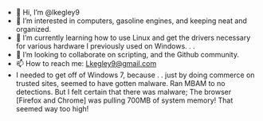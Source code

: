 - 👋 Hi, I’m @lkegley9
- 👀 I’m interested in computers, gasoline engines, and keeping neat and organized.
- 🌱 I’m currently learning how to use Linux and get the drivers necessary for various hardware I previously used on Windows. . .
- 💞️ I’m looking to collaborate on scripting, and the Github community.
- 📫 How to reach me: Lkegley9@gmail.com
- I needed to get off of Windows 7, because . .  just by doing commerce on trusted sites, seemed to have gotten malware.  Ran MBAM to no detections.
   But I felt certain that there was malware; The browser [Firefox and Chrome] was pulling 700MB of system memory!  That seemed way too high!

<!---
lkegley9/lkegley9 is a ✨ special ✨ repository because its `README.md` (this file) appears on your GitHub profile.
You can click the Preview link to take a look at your changes.
--->
